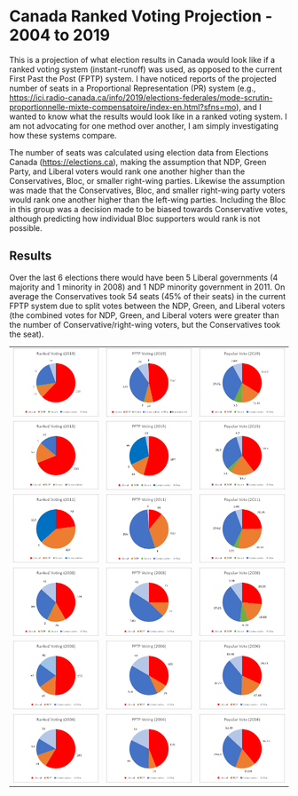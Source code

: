 # Canada Ranked Voting Projection - 2004 to 2019
This is a projection of what election results in Canada would look like if a ranked voting system (instant-runoff) was used, as opposed to the current First Past the Post (FPTP) system. I have noticed reports of the projected number of seats in a Proportional Representation (PR) system (e.g., https://ici.radio-canada.ca/info/2019/elections-federales/mode-scrutin-proportionnelle-mixte-compensatoire/index-en.html?sfns=mo), and I wanted to know what the results would look like in a ranked voting system. I am not advocating for one method over another, I am simply investigating how these systems compare.

The number of seats was calculated using election data from Elections Canada (https://elections.ca), making the assumption that NDP, Green Party, and Liberal voters would rank one another higher than the Conservatives, Bloc, or smaller right-wing parties. Likewise the assumption was made that the Conservatives, Bloc, and smaller right-wing party voters would rank one another higher than the left-wing parties. Including the Bloc in this group was a decision made to be biased towards Conservative votes, although predicting how individual Bloc supporters would rank is not possible.

## Results
Over the last 6 elections there would have been 5 Liberal governments (4 majority and 1 minority in 2008) and 1 NDP minority government in 2011. On average the Conservatives took 54 seats (45% of their seats) in the current FPTP system due to split votes between the NDP, Green, and Liberal voters (the combined votes for NDP, Green, and Liberal voters were greater than the number of Conservative/right-wing voters, but the Conservatives took the seat).

<table>
<tr>
<td>
<img src="Ranked2019.png" alt="Ranked 2019" /></td>
<td>
<img src="FPTP2019.png" alt="FPTP 2019" /></td>
<td>
<img src="Pop2019.png" alt="Popular Vote 2019" /></td>
</tr>
<tr>
<td>
<img src="Ranked2015.png" alt="Ranked 2015" /></td>
<td>
<img src="FPTP2015.png" alt="FPTP 2015" /></td>
<td>
<img src="Pop2015.png" alt="Popular Vote 2015" /></td>
</tr>
<tr>
<td>
<img src="Ranked2011.png" alt="Ranked 2011" /></td>
<td>
<img src="FPTP2011.png" alt="FPTP 2011" /></td>
<td>
<img src="Pop2011.png" alt="Popular Vote 2011" /></td>
</tr>
<tr>
<td>
<img src="Ranked2008.png" alt="Ranked 2008" /></td>
<td>
<img src="FPTP2008.png" alt="FPTP 2008" /></td>
<td>
<img src="Pop2008.png" alt="Popular Vote 2008" /></td>
</tr>
<tr>
<td>
<img src="Ranked2006.png" alt="Ranked 2006" /></td>
<td>
<img src="FPTP2006.png" alt="FPTP 2006" /></td>
<td>
<img src="Pop2006.png" alt="Popular Vote 2006" /></td>
</tr>
<tr>
<td>
<img src="Ranked2004.png" alt="Ranked 2004" /></td>
<td>
<img src="FPTP2004.png" alt="FPTP 2004" /></td>
<td>
<img src="Pop2004.png" alt="Popular Vote 2004" /></td>
</tr>

</table>
